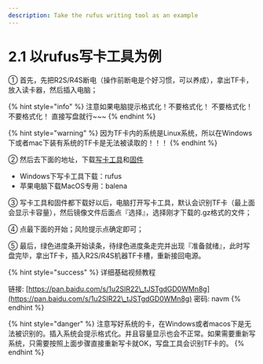 ```yaml
---
description: Take the rufus writing tool as an example
---
```


# 2.1 以rufus写卡工具为例

① 首先，先把R2S/R4S断电（操作前断电是个好习惯，可以养成），拿出TF卡，放入读卡器，然后插入电脑；

{% hint style="info" %}
注意如果电脑提示格式化！不要格式化！ 不要格式化！ 不要格式化！ 直接写盘就行\~\~\~
{% endhint %}

{% hint style="warning" %}
因为TF卡内的系统是Linux系统，所以在Windows下或者mac下装有系统的TF卡是无法被读取的！！！
{% endhint %}

② 然后去下面的地址，下载[写卡工具](2.2-xie-pan-gong-ju.md)和[固件](../3-gu-jian/)

* Windows下写卡工具下载：rufus
* 苹果电脑下载MacOS专用：balena

③ 写卡工具和固件都下载好以后，电脑打开写卡工具，默认会识别TF卡（最上面会显示卡容量），然后镜像文件后面点『选择』，选择刚才下载的.gz格式的文件；

④ 点最下面的开始；风险提示点确定即可；

⑤ 最后，绿色进度条开始读条，待绿色进度条走完并出现『准备就绪』，此时写盘完毕，拿出TF卡，插入R2S/R4S机器TF卡槽，重新接回电源。

{% hint style="success" %}
详细基础视频教程

链接: [https://pan.baidu.com/s/1u2SIR22\_tJSTgdGD0WMn8g](https://pan.baidu.com/s/1u2SIR22\_tJSTgdGD0WMn8g) 密码: navm
{% endhint %}

{% hint style="danger" %}
注意写好系统的卡，在Windows或者macos下是无法被识别的。插入系统会提示格式化。并且容量显示也会不正常。如果需要重新写系统，只需要按照上面步骤直接重新写卡就OK，写盘工具会识别TF卡的。
{% endhint %}
